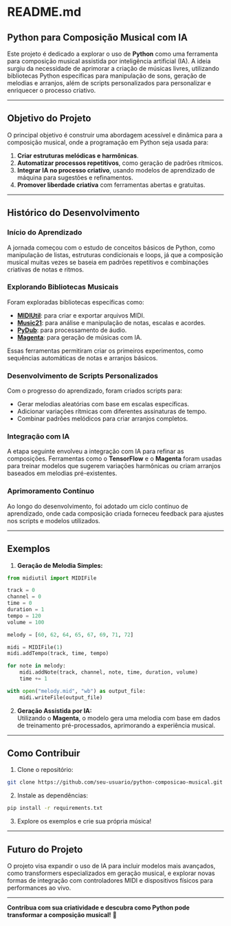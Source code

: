 # README.md  

## Python para Composição Musical com IA  

Este projeto é dedicado a explorar o uso de **Python** como uma ferramenta para composição musical assistida por inteligência artificial (IA). A ideia surgiu da necessidade de aprimorar a criação de músicas livres, utilizando bibliotecas Python específicas para manipulação de sons, geração de melodias e arranjos, além de scripts personalizados para personalizar e enriquecer o processo criativo.

---

## Objetivo do Projeto  

O principal objetivo é construir uma abordagem acessível e dinâmica para a composição musical, onde a programação em Python seja usada para:  

1. **Criar estruturas melódicas e harmônicas**.
2. **Automatizar processos repetitivos**, como geração de padrões rítmicos.
3. **Integrar IA no processo criativo**, usando modelos de aprendizado de máquina para sugestões e refinamentos.
4. **Promover liberdade criativa** com ferramentas abertas e gratuitas.

---

## Histórico do Desenvolvimento  

### **Início do Aprendizado**  
A jornada começou com o estudo de conceitos básicos de Python, como manipulação de listas, estruturas condicionais e loops, já que a composição musical muitas vezes se baseia em padrões repetitivos e combinações criativas de notas e ritmos.  

### **Explorando Bibliotecas Musicais**  
Foram exploradas bibliotecas específicas como:  

- **[MIDIUtil](https://midiutil.readthedocs.io/en/latest/)**: para criar e exportar arquivos MIDI.  
- **[Music21](https://web.mit.edu/music21/)**: para análise e manipulação de notas, escalas e acordes.  
- **[PyDub](https://pypi.org/project/pydub/)**: para processamento de áudio.  
- **[Magenta](https://magenta.tensorflow.org/)**: para geração de músicas com IA.  

Essas ferramentas permitiram criar os primeiros experimentos, como sequências automáticas de notas e arranjos básicos.  

### **Desenvolvimento de Scripts Personalizados**  
Com o progresso do aprendizado, foram criados scripts para:  

- Gerar melodias aleatórias com base em escalas específicas.  
- Adicionar variações rítmicas com diferentes assinaturas de tempo.  
- Combinar padrões melódicos para criar arranjos completos.  

### **Integração com IA**  
A etapa seguinte envolveu a integração com IA para refinar as composições. Ferramentas como o **TensorFlow** e o **Magenta** foram usadas para treinar modelos que sugerem variações harmônicas ou criam arranjos baseados em melodias pré-existentes.

### **Aprimoramento Contínuo**  
Ao longo do desenvolvimento, foi adotado um ciclo contínuo de aprendizado, onde cada composição criada forneceu feedback para ajustes nos scripts e modelos utilizados.  

---

## Exemplos  

1. **Geração de Melodia Simples:**  
```python
from midiutil import MIDIFile  

track = 0  
channel = 0  
time = 0  
duration = 1  
tempo = 120  
volume = 100  

melody = [60, 62, 64, 65, 67, 69, 71, 72]  

midi = MIDIFile(1)  
midi.addTempo(track, time, tempo)  

for note in melody:  
    midi.addNote(track, channel, note, time, duration, volume)  
    time += 1  

with open("melody.mid", "wb") as output_file:  
    midi.writeFile(output_file)  
```

2. **Geração Assistida por IA:**  
Utilizando o **Magenta**, o modelo gera uma melodia com base em dados de treinamento pré-processados, aprimorando a experiência musical.  

---

## Como Contribuir  

1. Clone o repositório:  
```bash
git clone https://github.com/seu-usuario/python-composicao-musical.git
```  

2. Instale as dependências:  
```bash
pip install -r requirements.txt
```  

3. Explore os exemplos e crie sua própria música!

---

## Futuro do Projeto  

O projeto visa expandir o uso de IA para incluir modelos mais avançados, como transformers especializados em geração musical, e explorar novas formas de integração com controladores MIDI e dispositivos físicos para performances ao vivo.

---

**Contribua com sua criatividade e descubra como Python pode transformar a composição musical!** 🎵  
